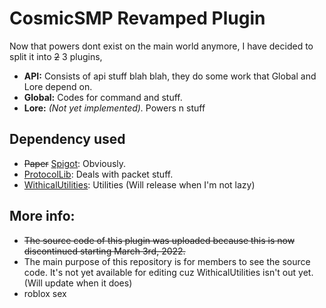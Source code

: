 ﻿# CosmicSMP Revamped Plugin
Now that powers dont exist on the main world anymore, I have decided to split it into ~~2~~ 3 plugins,
- **API:** Consists of api stuff blah blah, they do some work that Global and Lore depend on.
- **Global:** Codes for command and stuff.
- **Lore:** _(Not yet implemented)._ Powers n stuff

## Dependency used
- ~~Paper~~ [Spigot](https://www.spigotmc.org/): Obviously.
- [ProtocolLib](https://www.spigotmc.org/resources/protocollib.1997/): Deals with packet stuff.
- [WithicalUtilities](): Utilities (Will release when I'm not lazy)
<!-- - [GuardianBeam](https://github.com/SkytAsul/GuardianBeam): For [Aether's power](../master/src/main/java/tk/itswithermc/cosmicsmp/listeners/powers/AetherListener.java)-->
## More info:
- ~~The source code of this plugin was uploaded because this is now discontinued starting March 3rd, 2022.~~
- The main purpose of this repository is for members to see the source code. It's not yet available for editing cuz WithicalUtilities isn't out yet. (Will update when it does)
- roblox sex
